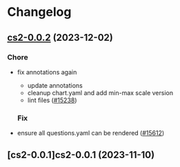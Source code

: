 # Changelog



## [cs2-0.0.2](https://github.com/truecharts/charts/compare/cs2-0.0.1...cs2-0.0.2) (2023-12-02)

### Chore

- fix annotations again
  - update annotations
  - cleanup chart.yaml and add min-max scale version
  - lint files ([#15238](https://github.com/truecharts/charts/issues/15238))
  
  ### Fix

- ensure all questions.yaml can be rendered ([#15612](https://github.com/truecharts/charts/issues/15612))
  
  










## [cs2-0.0.1]cs2-0.0.1 (2023-11-10)

